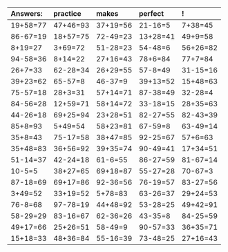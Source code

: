 | Answers: | practice | makes | perfect | ! |
| :--- | :--- | :--- | :--- | :--- |
| 19+58=77 | 47+46=93 | 37+19=56 | 21-16=5 | 7+38=45 | 
| 86-67=19 | 18+57=75 | 72-49=23 | 13+28=41 | 49+9=58 | 
| 8+19=27 | 3+69=72 | 51-28=23 | 54-48=6 | 56+26=82 | 
| 94-58=36 | 8+14=22 | 27+16=43 | 78+6=84 | 77+7=84 | 
| 26+7=33 | 62-28=34 | 26+29=55 | 57-8=49 | 31-15=16 | 
| 39+23=62 | 65-57=8 | 46-37=9 | 39+13=52 | 15+48=63 | 
| 75-57=18 | 28+3=31 | 57+14=71 | 87-38=49 | 32-28=4 | 
| 84-56=28 | 12+59=71 | 58+14=72 | 33-18=15 | 28+35=63 | 
| 44-26=18 | 69+25=94 | 23+28=51 | 82-27=55 | 82-43=39 | 
| 85+8=93 | 5+49=54 | 58+23=81 | 67-59=8 | 63-49=14 | 
| 35+8=43 | 75-17=58 | 38+47=85 | 92-25=67 | 57+6=63 | 
| 35+48=83 | 36+56=92 | 39+35=74 | 90-49=41 | 17+34=51 | 
| 51-14=37 | 42-24=18 | 61-6=55 | 86-27=59 | 81-67=14 | 
| 10-5=5 | 38+27=65 | 69+18=87 | 55-27=28 | 70-67=3 | 
| 87-18=69 | 69+17=86 | 92-36=56 | 76-19=57 | 83-27=56 | 
| 3+49=52 | 33+19=52 | 5+78=83 | 63-26=37 | 29+24=53 | 
| 76-8=68 | 97-78=19 | 44+48=92 | 53-28=25 | 49+42=91 | 
| 58-29=29 | 83-16=67 | 62-36=26 | 43-35=8 | 84-25=59 | 
| 49+17=66 | 25+26=51 | 58-49=9 | 90-57=33 | 36+35=71 | 
| 15+18=33 | 48+36=84 | 55-16=39 | 73-48=25 | 27+16=43 | 
